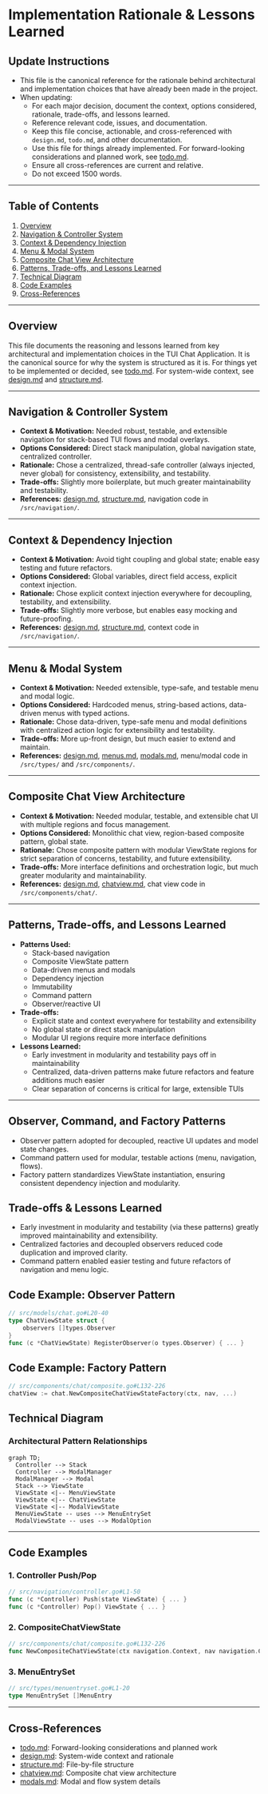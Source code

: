 # Implementation Rationale & Lessons Learned

## Update Instructions
- This file is the canonical reference for the rationale behind architectural and implementation choices that have already been made in the project.
- When updating:
  - For each major decision, document the context, options considered, rationale, trade-offs, and lessons learned.
  - Reference relevant code, issues, and documentation.
  - Keep this file concise, actionable, and cross-referenced with `design.md`, `todo.md`, and other documentation.
  - Use this file for things already implemented. For forward-looking considerations and planned work, see [todo.md](./todo.md).
  - Ensure all cross-references are current and relative.
  - Do not exceed 1500 words.

---

## Table of Contents
1. [Overview](#overview)
2. [Navigation & Controller System](#navigation--controller-system)
3. [Context & Dependency Injection](#context--dependency-injection)
4. [Menu & Modal System](#menu--modal-system)
5. [Composite Chat View Architecture](#composite-chat-view-architecture)
6. [Patterns, Trade-offs, and Lessons Learned](#patterns-trade-offs-and-lessons-learned)
7. [Technical Diagram](#technical-diagram)
8. [Code Examples](#code-examples)
9. [Cross-References](#cross-references)

---

## Overview
This file documents the reasoning and lessons learned from key architectural and implementation choices in the TUI Chat Application. It is the canonical source for why the system is structured as it is. For things yet to be implemented or decided, see [todo.md](./todo.md). For system-wide context, see [design.md](../design.md) and [structure.md](./structure.md).

---

## Navigation & Controller System
- **Context & Motivation:** Needed robust, testable, and extensible navigation for stack-based TUI flows and modal overlays.
- **Options Considered:** Direct stack manipulation, global navigation state, centralized controller.
- **Rationale:** Chose a centralized, thread-safe controller (always injected, never global) for consistency, extensibility, and testability.
- **Trade-offs:** Slightly more boilerplate, but much greater maintainability and testability.
- **References:** [design.md](../design.md#navigation--controller-system), [structure.md](./structure.md#navigation), navigation code in `/src/navigation/`.

---

## Context & Dependency Injection
- **Context & Motivation:** Avoid tight coupling and global state; enable easy testing and future refactors.
- **Options Considered:** Global variables, direct field access, explicit context injection.
- **Rationale:** Chose explicit context injection everywhere for decoupling, testability, and extensibility.
- **Trade-offs:** Slightly more verbose, but enables easy mocking and future-proofing.
- **References:** [design.md](../design.md#context--dependency-injection), [structure.md](./structure.md#navigation), context code in `/src/navigation/`.

---

## Menu & Modal System
- **Context & Motivation:** Needed extensible, type-safe, and testable menu and modal logic.
- **Options Considered:** Hardcoded menus, string-based actions, data-driven menus with typed actions.
- **Rationale:** Chose data-driven, type-safe menu and modal definitions with centralized action logic for extensibility and testability.
- **Trade-offs:** More up-front design, but much easier to extend and maintain.
- **References:** [design.md](../design.md#menu-system), [menus.md](./menus.md#menu-system-design), [modals.md](./modals.md#modal-types), menu/modal code in `/src/types/` and `/src/components/`.

---

## Composite Chat View Architecture
- **Context & Motivation:** Needed modular, testable, and extensible chat UI with multiple regions and focus management.
- **Options Considered:** Monolithic chat view, region-based composite pattern, global state.
- **Rationale:** Chose composite pattern with modular ViewState regions for strict separation of concerns, testability, and future extensibility.
- **Trade-offs:** More interface definitions and orchestration logic, but much greater modularity and maintainability.
- **References:** [design.md](../design.md#composite-chat-view-architecture), [chatview.md](./chatview.md#composite-architecture), chat view code in `/src/components/chat/`.

---

## Patterns, Trade-offs, and Lessons Learned
- **Patterns Used:**
  - Stack-based navigation
  - Composite ViewState pattern
  - Data-driven menus and modals
  - Dependency injection
  - Immutability
  - Command pattern
  - Observer/reactive UI
- **Trade-offs:**
  - Explicit state and context everywhere for testability and extensibility
  - No global state or direct stack manipulation
  - Modular UI regions require more interface definitions
- **Lessons Learned:**
  - Early investment in modularity and testability pays off in maintainability
  - Centralized, data-driven patterns make future refactors and feature additions much easier
  - Clear separation of concerns is critical for large, extensible TUIs

---

## Observer, Command, and Factory Patterns
- Observer pattern adopted for decoupled, reactive UI updates and model state changes.
- Command pattern used for modular, testable actions (menu, navigation, flows).
- Factory pattern standardizes ViewState instantiation, ensuring consistent dependency injection and modularity.

## Trade-offs & Lessons Learned
- Early investment in modularity and testability (via these patterns) greatly improved maintainability and extensibility.
- Centralized factories and decoupled observers reduced code duplication and improved clarity.
- Command pattern enabled easier testing and future refactors of navigation and menu logic.

## Code Example: Observer Pattern
```go
// src/models/chat.go#L20-40
type ChatViewState struct {
    observers []types.Observer
}
func (c *ChatViewState) RegisterObserver(o types.Observer) { ... }
```

## Code Example: Factory Pattern
```go
// src/components/chat/composite.go#L132-226
chatView := chat.NewCompositeChatViewStateFactory(ctx, nav, ...)
```

## Technical Diagram

### Architectural Pattern Relationships
```mermaid
graph TD;
  Controller --> Stack
  Controller --> ModalManager
  ModalManager --> Modal
  Stack --> ViewState
  ViewState <|-- MenuViewState
  ViewState <|-- ChatViewState
  ViewState <|-- ModalViewState
  MenuViewState -- uses --> MenuEntrySet
  ModalViewState -- uses --> ModalOption
```

---

## Code Examples

### 1. Controller Push/Pop
```go
// src/navigation/controller.go#L1-50
func (c *Controller) Push(state ViewState) { ... }
func (c *Controller) Pop() ViewState { ... }
```

### 2. CompositeChatViewState
```go
// src/components/chat/composite.go#L132-226
func NewCompositeChatViewState(ctx navigation.Context, nav navigation.Controller) *CompositeChatViewState { ... }
```

### 3. MenuEntrySet
```go
// src/types/menuentryset.go#L1-20
type MenuEntrySet []MenuEntry
```

---

## Cross-References
- [todo.md](./todo.md): Forward-looking considerations and planned work
- [design.md](../design.md): System-wide context and rationale
- [structure.md](./structure.md): File-by-file structure
- [chatview.md](./chatview.md): Composite chat view architecture
- [modals.md](./modals.md): Modal and flow system details 